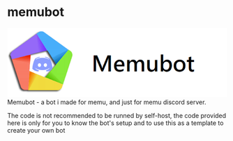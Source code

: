 # memubot
![](readmefiles/memu-bot-banner.png)
Memubot - a bot i made for memu, and just for memu discord server. 

The code is not recommended to be runned by self-host, the code provided here is only for you to know the bot's setup and to use this as a template to create your own bot
